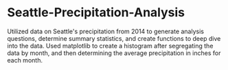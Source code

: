# Seattle-Precipitation-Analysis
Utilized data on Seattle's precipitation from 2014 to generate analysis questions, determine summary statistics, and create functions to deep dive into the data. Used matplotlib to create a histogram after segregating the data by month, and then determining the average precipitation in inches for each month.
